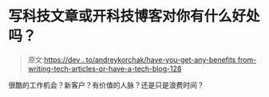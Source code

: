 # 写科技文章或开科技博客对你有什么好处吗？

> 原文:[https://dev . to/andreykorchak/have-you-get-any-benefits from-writing-tech-articles-or-have-a-tech-blog-128](https://dev.to/andreykorchak/have-you-got-any-benefits-from-writing-tech-articles-or-having-a-tech-blog-128)

很酷的工作机会？新客户？有价值的人脉？还是只是浪费时间？